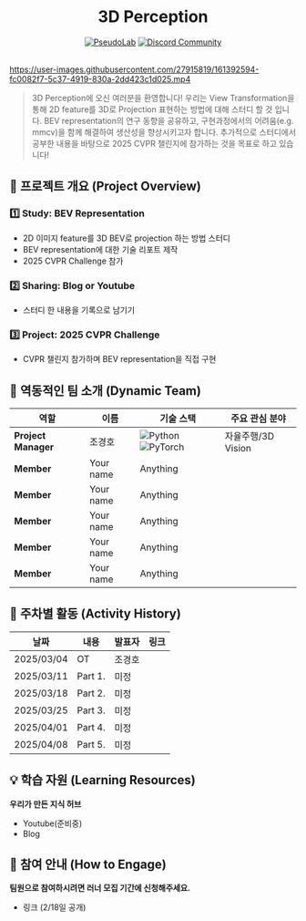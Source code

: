 
<h1 align="center"> 3D Perception </h1>

<div align="center">
<a href="https://pseudo-lab.com"><img src="https://img.shields.io/badge/PseudoLab-S10-3776AB" alt="PseudoLab"/></a>
<a href="https://discord.gg/EPurkHVtp2"><img src="https://img.shields.io/badge/Discord-BF40BF" alt="Discord Community"/></a>
</div>
<br>
<!-- sheilds: https://shields.io/ -->
<!-- hits badge: https://hits.seeyoufarm.com/ -->

https://user-images.githubusercontent.com/27915819/161392594-fc0082f7-5c37-4919-830a-2dd423c1d025.mp4



>3D Perception에 오신 여러분을 환영합니다! 우리는 View Transformation을 통해 2D feature를 3D로 Projection 표현하는 방법에 대해 스터디 할 것 입니다. BEV representation의 연구 동향을 공유하고, 구현과정에서의 어려움(e.g. mmcv)을 함께 해결하여 생산성을 향상시키고자 합니다. 추가적으로 스터디에서 공부한 내용을 바탕으로 2025 CVPR 챌린지에 참가하는 것을 목표로 하고 있습니다!

## 🌟 프로젝트 개요 (Project Overview)
### 1️⃣ Study: BEV Representation
- 2D 이미지 feature를 3D BEV로 projection 하는 방법 스터디
- BEV representation에 대한 기술 리포트 제작
- 2025 CVPR Challenge 참가
### 2️⃣ Sharing: Blog or Youtube
- 스터디 한 내용을 기록으로 남기기

### 3️⃣ Project: 2025 CVPR Challenge
- CVPR 챌린지 참가하며 BEV representation을 직접 구현


## 🤗 역동적인 팀 소개 (Dynamic Team)

| 역할          | 이름 |  기술 스택                                                                 | 주요 관심 분야                          |
|---------------|------|-----------------------------------------------------------------------|----------------------------------------|
| **Project Manager** | 조경호 | ![Python](https://img.shields.io/badge/Python-Expert-3776AB) ![PyTorch](https://img.shields.io/badge/PyTorch-EE4C2C) | 자율주행/3D Vision |
| **Member** | Your name | Anything |  |
| **Member** | Your name | Anything |  |
| **Member** | Your name | Anything |  |
| **Member** | Your name | Anything |  |
| **Member** | Your name | Anything |  |



## 📅 주차별 활동 (Activity History)

| 날짜 | 내용 | 발표자 | 링크 |
| ---------- | -------- | ---- | -------|
| 2025/03/04 |  OT      | 조경호 | |
| 2025/03/11 |  Part 1. | 미정 | |
| 2025/03/18 |  Part 2. | 미정 | |
| 2025/03/25 |  Part 3. | 미정 | |
| 2025/04/01 |  Part 4. | 미정 | |
| 2025/04/08 |  Part 5. | 미정 | |


## 💡 학습 자원 (Learning Resources)
**우리가 만든 지식 허브**  
- Youtube(준비중)
- Blog


## 🌱 참여 안내 (How to Engage)
**팀원으로 참여하시려면 러너 모집 기간에 신청해주세요.**  
- 링크 (2/18일 공개)

<!-- **누구나 청강을 통해 모임을 참여하실 수 있습니다.**  
1. 특별한 신청 없이 정기 모임 시간에 맞추어 디스코드 #Room-?? 채널로 입장
2. Magical Week 중 행사에 참가
3. Pseudo Lab 행사에서 만나기 -->

